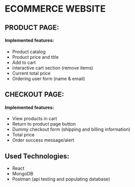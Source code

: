 # ECOMMERCE WEBSITE

## PRODUCT PAGE:
#### Implemented features:
- Product catalog
- Product price and title
- Add to cart
- interactive cart section (remove items)
- Current total price
- Ordering user form (name & email)

## CHECKOUT PAGE:
#### Implemented features:
- View products in cart
- Return to product page button
- Dummy checkout form (shipping and billing information)
- Total price
- Order success message/alert 

## Used Technologies:
- React
- MongoDB
- Postman (api testing and populating database)
